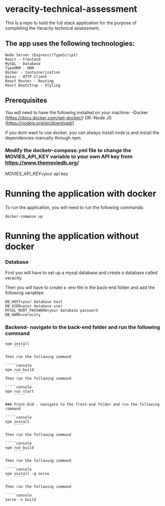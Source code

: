 # veracity-technical-assessment

This is a repo to hold the full stack application for the purpose of completing the Veracity technical assessment.

##  The app uses the following technologies:
    Node Server (Express)(TypeScript) 
    React - Frontend
    MySQL - Database
    TypeORM - ORM
    Docker - Containerization
    Axios - HTTP Client
    React Router - Routing
    React Bootstrap - Styling
    


## Prerequisites

You will need to have the following installed on your machine:
-Docker (https://docs.docker.com/get-docker/)
OR
-Node JS (https://nodejs.org/en/download/)

if you dont want to use docker, you can always install node js and install the dependencies manually through npm.

### Modify the docketr-compose.yml file to change the MOVIES_API_KEY variable to your own API key from https://www.themoviedb.org/

MOVIES_API_KEY=your api key

# Running the application with docker

To run the application, you will need to run the following commands:

`````console
docker-compose up

`````


# Running the application without docker

### Database

First you will have to set up a mysql database and create a database called veracity.

Then you will have to create a .env file in the back-end folder and add the following variables:

`````console
DB_HOST=your database host
DB_USER=your database user
MYSQL_ROOT_PASSWORD=your database password
DB_NAME=veracity
`````

### Backend- navigate to the back-end folder and run the following command

`````console
npm install
    `````

Then run the following command

`````console
npm run build
    `````
Then run the following command

`````console
npm run start
    `````

### Front-End - navigate to the front-end folder and run the following command

`````console
npm install
    `````

Then run the following command

`````console
npm run build
    `````

Then run the following command

`````console
npm install -g serve
    `````

Then run the following command

`````console
serve -s build
`````

